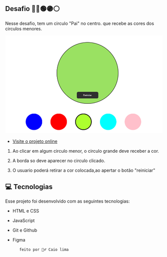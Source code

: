 ## Desafio 🔵🔴🟢🟣⚪

Nesse desafio, tem um circulo "Pai" no centro. que recebe as cores dos circulos menores.

<img alt="projeto/ desafio de cores" src=".github/desafio circulo 1.PNG"></img>

- [Visite o projeto online](https://caiolima10.github.io/Desafio-de-Cores/)

1. Ao clicar em algum circulo menor, o circulo grande deve receber a cor.

2. A borda so deve aparecer no circulo clicado.

3. O usuario poderá retirar a cor colocada,ao apertar o botão "reiniciar"

## 💻 Tecnologias 

Esse projeto foi desenvolvido com as seguintes tecnologias:

- HTML e CSS
- JavaScript
- Git e Github
- Figma



         feito por 🙋‍♂️ Caio lima 

